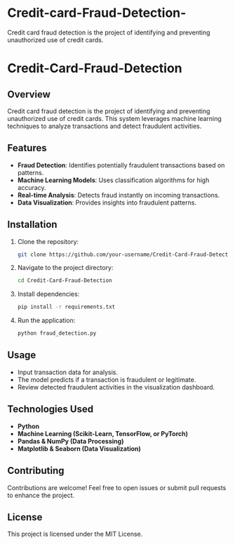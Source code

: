 # Credit-card-Fraud-Detection-
Credit card fraud detection is the project of identifying and preventing unauthorized use of credit cards. 
# Credit-Card-Fraud-Detection

## Overview
Credit card fraud detection is the project of identifying and preventing unauthorized use of credit cards. This system leverages machine learning techniques to analyze transactions and detect fraudulent activities.

## Features
- **Fraud Detection**: Identifies potentially fraudulent transactions based on patterns.
- **Machine Learning Models**: Uses classification algorithms for high accuracy.
- **Real-time Analysis**: Detects fraud instantly on incoming transactions.
- **Data Visualization**: Provides insights into fraudulent patterns.

## Installation
1. Clone the repository:
   ```sh
   git clone https://github.com/your-username/Credit-Card-Fraud-Detection.git
   ```
2. Navigate to the project directory:
   ```sh
   cd Credit-Card-Fraud-Detection
   ```
3. Install dependencies:
   ```sh
   pip install -r requirements.txt
   ```
4. Run the application:
   ```sh
   python fraud_detection.py
   ```

## Usage
- Input transaction data for analysis.
- The model predicts if a transaction is fraudulent or legitimate.
- Review detected fraudulent activities in the visualization dashboard.

## Technologies Used
- **Python**
- **Machine Learning (Scikit-Learn, TensorFlow, or PyTorch)**
- **Pandas & NumPy (Data Processing)**
- **Matplotlib & Seaborn (Data Visualization)**

## Contributing
Contributions are welcome! Feel free to open issues or submit pull requests to enhance the project.

## License
This project is licensed under the MIT License.
